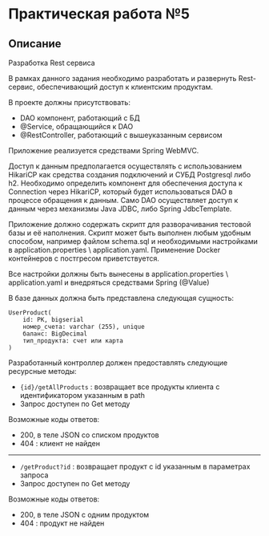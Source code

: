 # Практическая работа №5

## Описание
Разработка Rest сервиса

В рамках данного задания необходимо разработать и развернуть Rest-сервис, обеспечивающий доступ к клиентским продуктам.

В проекте должны присутствовать:
- DAO компонент, работающий с БД
- @Service, обращающийся к DAO
- @RestController, работающий с вышеуказанным сервисом

Приложение реализуется средствами Spring WebMVC.

Доступ к данным предполагается осуществлять с использованием HikariCP как средства создания подключений и СУБД Postgresql либо h2. Необходимо определить компонент для обеспечения доступа к Connection через HikariCP, который будет использоваться DAO в процессе обращения к данным. Само DAO осуществляет доступ к данным через механизмы Java JDBC, либо Spring JdbcTemplate.

Приложение должно содержать скрипт для разворачивания тестовой базы и её наполнения. Скрипт может быть выполнен любым удобным способом, например файлом schema.sql и необходимыми настройками в application.properties \ application.yaml. Применение Docker контейнеров с постгресом приветствуется.

Все настройки должны быть вынесены в application.properties \ application.yaml и внедряться средствами Spring (@Value)

В базе данных должна быть представлена следующая сущность:

```
UserProduct(
    id: PK, bigserial
    номер_счета: varchar (255), unique
    баланс: BigDecimal
    тип_продукта: счет или карта
)
```


Разработанный контроллер должен предоставлять следующие ресурсные методы:

- `{id}/getAllProducts` : возвращает все продукты клиента с идентификатором указанным в path
- Запрос доступен по Get методу

Возможные коды ответов:
- 200, в теле JSON со списком продуктов
- 404 : клиент не найден

---

- `/getProduct?id` : возвращает продукт с id указанным в параметрах запроса
- Запрос доступен по Get методу

Возможные коды ответов:
- 200, в теле JSON с одним продуктом
- 404 : продукт не найден




